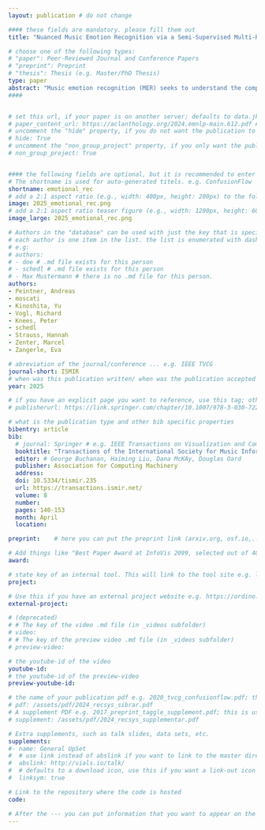 ```yaml
---
layout: publication # do not change

#### these fields are mandatory. please fill them out
title: "Nuanced Music Emotion Recognition via a Semi-Supervised Multi-Relational Graph Neural Network" # title of your publication 

# choose one of the following types:
# "paper": Peer-Reviewed Journal and Conference Papers
# "preprint": Preprint
# "thesis": Thesis (e.g. Master/PhD Thesis)
type: paper
abstract: "Music emotion recognition (MER) seeks to understand the complex emotional landscapes elicited by music, acknowledging music’s profound social and psychological roles beyond traditional tasks such as genre classification or content similarity. MER relies heavily on high‑quality emotional annotations, which serve as the foundation for training models to recognize emotions. However, collecting these annotations is both complex and costly, leading to limited availability of large‑scale datasets for MER. Recent efforts in MER for automatically extracting emotion have focused on learning track representations in a supervised manner. However, these approaches mainly use simplified emotion models due to limited datasets or a lack of necessity for sophisticated emotion models and ignore hidden inter‑track relations, which are beneficial in a semi‑supervised learning setting. This paper proposes a novel approach to MER by constructing a multi‑relational graph that encapsulates different facets of music. We leverage graph neural networks to model intricate inter‑track relationships and capture structurally induced representations from user data, such as listening histories, genres, and tags. Our model, the semi‑supervised multi‑relational graph neural network for emotion recognition (SRGNN‑Emo), innovates by combining graph‑based modeling with semi‑supervised learning, using rich user data to extract nuanced emotional profiles from music tracks. Through extensive experimentation, SRGNN‑Emo demonstrates significant improvements in R2 and root mean squared error metrics for predicting the intensity of nine continuous emotions (Geneva Emotional Music Scale), demonstrating its superior capability in capturing and predicting complex emotional expressions in music."
####


# set this url, if your paper is on another server; defaults to data.jku-vds-lab.at
# paper_content_url: https://aclanthology.org/2024.emnlp-main.612.pdf # https://aclanthology.org/2024.emnlp-main.612.pdf
# uncomment the "hide" property, if you do not want the publication to be displayed on the website (usually you don't need this)
# hide: True
# uncomment the "non_group_project" property, if you only want the publication to be displayed on your personal page (i.e. publications where you contributed, but does not have anything to do with the Vis Group e.g. Master Thesis,...)
# non_group_project: True


#### the following fields are optional, but it is recommended to enter as much information as possible
# The shortname is used for auto-generated titels. e.g. ConfusionFlow
shortname: emotional_rec
# add a 2:1 aspect ratio (e.g., width: 400px, height: 200px) to the folder /assets/images/papers/ e.g. 2020_tvcg_confusionflow.png
image: 2025_emotional_rec.png
# add a 2:1 aspect ratio teaser figure (e.g., width: 1200px, height: 600px) to the folder /assets/images/papers/ e.g. 2020_tvcg_confusionflow_teaser.png
image_large: 2025_emotional_rec.png

# Authors in the "database" can be used with just the key that is specified in the corresponding .md file (usually it is the lastname in lower case e.g. doe). Authors that do not have an individual page here should be stated with their full name (e.g. John Doe)
# each author is one item in the list. the list is enumerated with dashes ("-")
# e.g:
# authors:
# - doe # .md file exists for this person
# - schedl # .md file exists for this person
# - Max Mustermann # there is no .md file for this person.
authors:
- Peintner, Andreas
- moscati
- Kinoshita, Yu
- Vogl, Richard
- Knees, Peter
- schedl
- Strauss, Hannah
- Zenter, Marcel
- Zangerle, Eva

# abreviation of the journal/conference ... e.g. IEEE TVCG
journal-short: ISMIR
# when was this publication written/ when was the publication accepted (e.g. 2020)
year: 2025

# if you have an explicit page you want to reference, use this tag; otherwise it will be generated from your doi
# publisherurl: https://link.springer.com/chapter/10.1007/978-3-030-72240-1_60 # add link to publisher page of your publication

# what is the publication type and other bib specific properties
bibentry: article
bib:
  # journal: Springer # e.g. IEEE Transactions on Visualization and Computer Graphics (to appear)
  booktitle: "Transactions of the International Society for Music Information Retrieval" 
  editor: # George Buchanan, Haiming Liu, Dana McKAy, Douglas Oard
  publisher: Association for Computing Machinery
  address: 
  doi: 10.5334/tismir.235
  url: https://transactions.ismir.net/
  volume: 8
  number: 
  pages: 140-153
  month: April
  location:

preprint:	 # here you can put the preprint link (arxiv.org, osf.io,...) e.g. https://arxiv.org/abs/1910.00969

# Add things like "Best Paper Award at InfoVis 2099, selected out of 4000 submissions"
award:

# state key of an internal tool. This will link to the tool site e.g. lineup (usually not needed)
project: 

# Use this if you have an external project website e.g. https://ordino.caleydoapp.org/
external-project: 

# (deprecated)
# # The key of the video .md file (in _videos subfolder)
# video: 
# # The key of the preview video .md file (in _videos subfolder)
# preview-video:

# the youtube-id of the video
youtube-id:
# the youtube-id of the preview-video
preview-youtube-id: 

# the name of your publication pdf e.g. 2020_tvcg_confusionflow.pdf; this is usually uploaded to the caleydo aws server
# pdf: /assets/pdf/2024_recsys_sibrar.pdf
# A supplement PDF e.g. 2017_preprint_taggle_supplement.pdf; this is usually uploaded to the caleydo aws server
# supplement: /assets/pdf/2024_recsys_supplementar.pdf

# Extra supplements, such as talk slides, data sets, etc.
supplements:
#- name: General UpSet
#  # use link instead of abslink if you want to link to the master directory
#  abslink: http://vials.io/talk/
#  # defaults to a download icon, use this if you want a link-out icon
#  linksym: true

# Link to the repository where the code is hosted
code: 

# After the --- you can put information that you want to appear on the website using markdown formatting or HTML. A good example are acknowledgements, extra references, an erratum, etc.
---
```


